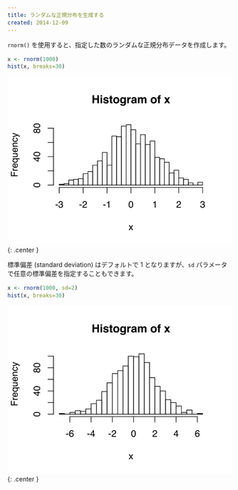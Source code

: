 ```yaml
---
title: ランダムな正規分布を生成する
created: 2014-12-09
---
```


`rnorm()` を使用すると、指定した数のランダムな正規分布データを作成します。

```r
x <- rnorm(1000)
hist(x, breaks=30)
```

![normal-distribution](normal-distribution.svg){: .center }

標準偏差 (standard deviation) はデフォルトで 1 となりますが、`sd` パラメータで任意の標準偏差を指定することもできます。

```r
x <- rnorm(1000, sd=2)
hist(x, breaks=30)
```

![normal-distribution2](normal-distribution2.svg){: .center }


